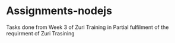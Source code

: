 # Assignments-nodejs
 Tasks done from Week 3 of Zuri Training in Partial fulfilment of the requirment of Zuri Trasining
